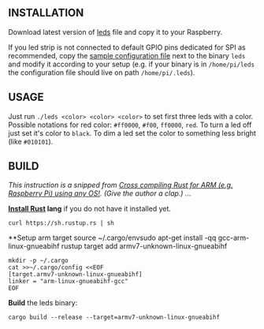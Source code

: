 INSTALLATION
---

Download latest version of
[leds](https://github.com/czervenka/spi-leds/releases/latest)
file and copy it to your Raspberry.

If you led strip is not connected to default GPIO pins dedicated for SPI as
recommended, copy the [sample configuration file](./.leds) next to the binary
`leds` and modify it according to your setup (e.g. if your binary is in
`/home/pi/leds` the configuration file should live on path
`/home/pi/.leds`).


USAGE
--

Just run `./leds <color> <color> <color>` to set first three leds with a color.
Possible notations for red color: `#ff0000`, `#f00`, `ff0000`, `red`. To turn a
led off just set it's color to `black`. To dim a led set the color to something
less bright (like `#010101`).



BUILD
--

*This instruction is a snipped from [Cross compiling Rust for ARM (e.g.
Raspberry Pi) using any
OS!](https://medium.com/@wizofe/cross-compiling-rust-for-arm-e-g-raspberry-pi-using-any-os-11711ebfc52b).
(Give the author a clap.) ...*

**[Install Rust](https://www.rust-lang.org/tools/install) lang** if you do not have it installed yet.

	curl https://sh.rustup.rs | sh

**Setup arm target
	source ~/.cargo/envsudo apt-get install -qq gcc-arm-linux-gnueabihf
	rustup target add armv7-unknown-linux-gnueabihf

    mkdir -p ~/.cargo
	cat >>~/.cargo/config <<EOF
    [target.armv7-unknown-linux-gnueabihf]
    linker = "arm-linux-gnueabihf-gcc"
    EOF

**Build** the leds binary:

    cargo build --release --target=armv7-unknown-linux-gnueabihf
